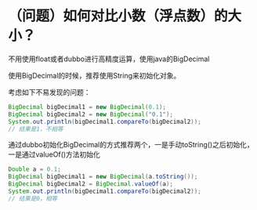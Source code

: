 # （问题）如何对比小数（浮点数）的大小？


不用使用float或者dubbo进行高精度运算，使用java的BigDecimal

使用BigDecimal的时候，推荐使用String来初始化对象。

考虑如下不易发现的问题：

```java
BigDecimal bigDecimal1 = new BigDecimal(0.1);
BigDecimal bigDecimal2 = new BigDecimal("0.1");
System.out.println(bigDecimal1.compareTo(bigDecimal2));
// 结果是1，不相等
```

通过dubbo初始化BigDecimal的方式推荐两个，一是手动toString()之后初始化，一是通过valueOf()方法初始化

```java
Double a = 0.1;
BigDecimal bigDecimal1 = new BigDecimal(a.toString());
BigDecimal bigDecimal2 = BigDecimal.valueOf(a);
System.out.println(bigDecimal1.compareTo(bigDecimal2));
// 结果是0，相等
```
